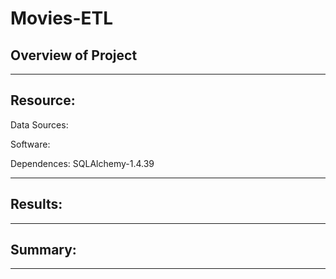 # Movies-ETL

## Overview of Project

---

## Resource:

Data Sources:

Software: 

Dependences: SQLAlchemy-1.4.39
 
---
## Results:


---

## Summary:


---
